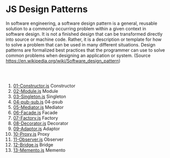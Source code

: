 # JS Design Patterns


In software engineering, a software design pattern is a general, reusable solution to a commonly occurring problem within a given context in software design. It is not a finished design that can be transformed directly into source or machine code. Rather, it is a description or template for how to solve a problem that can be used in many different situations. Design patterns are formalized best practices that the programmer can use to solve common problems when designing an application or system. (Source https://en.wikipedia.org/wiki/Software_design_pattern)



<br><br>

1. [01-Constructor.js](01-Constructor.js) Constructor
1. [02-Module.js](02-Module.js) Module
1. [03-Singleton.js](03-Singleton.js) Singleton
1. [04-pub-sub.js](04-pub-sub.js) 04-psub
1. [05-Mediator.js](05-Mediator.js) Mediator
1. [06-Facade.js](06-Facade.js) Facade
1. [07-Factory.js](07-Factory.js) Factory
1. [08-Decorator.js](08-Decorator.js) Decorator
1. [09-Adaptor.js](09-Adaptor.js) Adaptor
1. [10-Proxy.js](10-Proxy.js) Proxy
1. [11-Observer.js](11-Observer.js) Observer
1. [12-Bridge.js](12-Bridge.js) Bridge
1. [13-Memento.js](13-Memento.js) Memento
